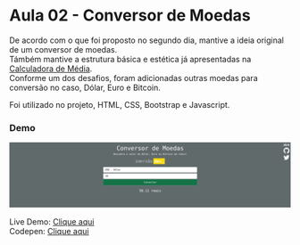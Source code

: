 # Aula 02 - Conversor de Moedas 
  
De acordo com o que foi proposto no segundo dia, mantive a ideia original de um conversor de moedas.  
Támbém mantive a estrutura básica e estética já apresentadas na [Calculadora de Média](https://github.com/netosantanx/imersao-dev/tree/main/dia1calcularMedia).  
Conforme um dos desafios, foram adicionadas outras moedas para conversão  no caso, Dólar, Euro e Bitcoin.    
  
Foi utilizado no projeto, HTML, CSS, Bootstrap e Javascript.  
  
### Demo

![Demonstração do projeto](img/view.png)  
  
Live Demo: [Clique aqui](https://netosantanx.github.io/imersaodev/convertermoedas/j)  
Codepen: [Clique aqui](https://codepen.io/netosantanx/pen/ZEagNKj)